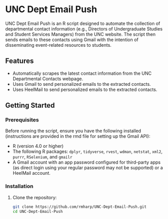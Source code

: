 # UNC Dept Email Push

UNC Dept Email Push is an R script designed to automate the collection of departmental contact information (e.g., Directors of Undergraduate Studies and Student Services Managers) from the UNC website. The script then sends emails to these contacts using Gmail with the intention of disseminating event-related resources to students.

## Features
- Automatically scrapes the latest contact information from the UNC Departmental Contacts webpage.
- Uses Gmail to send personalized emails to the extracted contacts.
- Uses HeelMail to send personalized emails to the extracted contacts.

## Getting Started

### Prerequisites

Before running the script, ensure you have the following installed (instructions are provided in the rmd file for setting up the Gmail API):

- R (version 4.0 or higher)
- The following R packages: `dplyr`, `tidyverse`, `rvest`, `wdman`, `netstat`, `xml2`, `purrr`, `RSelenium`, and `gmailr`
- A Gmail account with an app password configured for third-party apps (as direct login using your regular password may not be supported) or a HeelMail account.

### Installation

1. Clone the repository:

   ```bash
   git clone https://github.com/rmharp/UNC-Dept-Email-Push.git
   cd UNC-Dept-Email-Push
   ```
